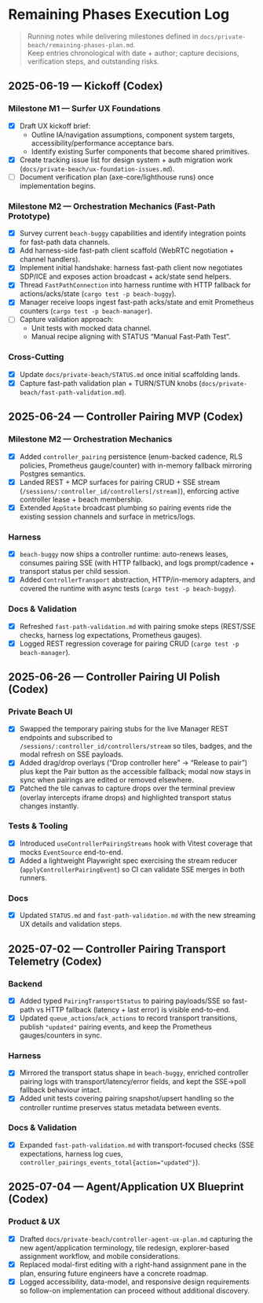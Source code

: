 # Remaining Phases Execution Log

> Running notes while delivering milestones defined in `docs/private-beach/remaining-phases-plan.md`.  
> Keep entries chronological with date + author; capture decisions, verification steps, and outstanding risks.

## 2025-06-19 — Kickoff (Codex)

### Milestone M1 — Surfer UX Foundations
- [x] Draft UX kickoff brief:
  - Outline IA/navigation assumptions, component system targets, accessibility/performance acceptance bars.
  - Identify existing Surfer components that become shared primitives.
- [x] Create tracking issue list for design system + auth migration work (`docs/private-beach/ux-foundation-issues.md`).
- [ ] Document verification plan (axe-core/lighthouse runs) once implementation begins.

### Milestone M2 — Orchestration Mechanics (Fast-Path Prototype)
- [x] Survey current `beach-buggy` capabilities and identify integration points for fast-path data channels.
- [x] Add harness-side fast-path client scaffold (WebRTC negotiation + channel handlers).
- [x] Implement initial handshake: harness fast-path client now negotiates SDP/ICE and exposes action broadcast + ack/state send helpers.
- [x] Thread `FastPathConnection` into harness runtime with HTTP fallback for actions/acks/state (`cargo test -p beach-buggy`).
- [x] Manager receive loops ingest fast-path acks/state and emit Prometheus counters (`cargo test -p beach-manager`).
- [ ] Capture validation approach:
  - Unit tests with mocked data channel.
  - Manual recipe aligning with STATUS “Manual Fast-Path Test”.

### Cross-Cutting
- [x] Update `docs/private-beach/STATUS.md` once initial scaffolding lands.
- [x] Capture fast-path validation plan + TURN/STUN knobs (`docs/private-beach/fast-path-validation.md`).

## 2025-06-24 — Controller Pairing MVP (Codex)

### Milestone M2 — Orchestration Mechanics
- [x] Added `controller_pairing` persistence (enum-backed cadence, RLS policies, Prometheus gauge/counter) with in-memory fallback mirroring Postgres semantics.
- [x] Landed REST + MCP surfaces for pairing CRUD + SSE stream (`/sessions/:controller_id/controllers[/stream]`), enforcing active controller lease + beach membership.
- [x] Extended `AppState` broadcast plumbing so pairing events ride the existing session channels and surface in metrics/logs.

### Harness
- [x] `beach-buggy` now ships a controller runtime: auto-renews leases, consumes pairing SSE (with HTTP fallback), and logs prompt/cadence + transport status per child session.
- [x] Added `ControllerTransport` abstraction, HTTP/in-memory adapters, and covered the runtime with async tests (`cargo test -p beach-buggy`).

### Docs & Validation
- [x] Refreshed `fast-path-validation.md` with pairing smoke steps (REST/SSE checks, harness log expectations, Prometheus gauges).
- [x] Logged REST regression coverage for pairing CRUD (`cargo test -p beach-manager`).

## 2025-06-26 — Controller Pairing UI Polish (Codex)

### Private Beach UI
- [x] Swapped the temporary pairing stubs for the live Manager REST endpoints and subscribed to `/sessions/:controller_id/controllers/stream` so tiles, badges, and the modal refresh on SSE payloads.
- [x] Added drag/drop overlays (“Drop controller here” → “Release to pair”) plus kept the Pair button as the accessible fallback; modal now stays in sync when pairings are edited or removed elsewhere.
- [x] Patched the tile canvas to capture drops over the terminal preview (overlay intercepts iframe drops) and highlighted transport status changes instantly.

### Tests & Tooling
- [x] Introduced `useControllerPairingStreams` hook with Vitest coverage that mocks `EventSource` end-to-end.
- [x] Added a lightweight Playwright spec exercising the stream reducer (`applyControllerPairingEvent`) so CI can validate SSE merges in both runners.

### Docs
- [x] Updated `STATUS.md` and `fast-path-validation.md` with the new streaming UX details and validation steps.

## 2025-07-02 — Controller Pairing Transport Telemetry (Codex)

### Backend
- [x] Added typed `PairingTransportStatus` to pairing payloads/SSE so fast-path vs HTTP fallback (latency + last error) is visible end-to-end.
- [x] Updated `queue_actions`/`ack_actions` to record transport transitions, publish `"updated"` pairing events, and keep the Prometheus gauges/counters in sync.

### Harness
- [x] Mirrored the transport status shape in `beach-buggy`, enriched controller pairing logs with transport/latency/error fields, and kept the SSE→poll fallback behaviour intact.
- [x] Added unit tests covering pairing snapshot/upsert handling so the controller runtime preserves status metadata between events.

### Docs & Validation
- [x] Expanded `fast-path-validation.md` with transport-focused checks (SSE expectations, harness log cues, `controller_pairings_events_total{action="updated"}`).

## 2025-07-04 — Agent/Application UX Blueprint (Codex)

### Product & UX
- [x] Drafted `docs/private-beach/controller-agent-ux-plan.md` capturing the new agent/application terminology, tile redesign, explorer-based assignment workflow, and mobile considerations.
- [x] Replaced modal-first editing with a right-hand assignment pane in the plan, ensuring future engineers have a concrete roadmap.
- [x] Logged accessibility, data-model, and responsive design requirements so follow-on implementation can proceed without additional discovery.

